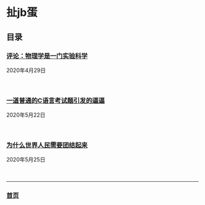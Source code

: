 # 扯jb蛋
## 目录


### [评论：物理学是一门实验科学](./0000.md)
2020年4月29日
<br><br><br>  

### [一道普通的C语言考试题引发的逼逼](./0001.md)
2020年5月22日
<br><br><br>  

### [为什么世界人民需要团结起来](./0002.md)
2020年5月25日
<br><br><br>  

<hr>


### [首页](../index.html)